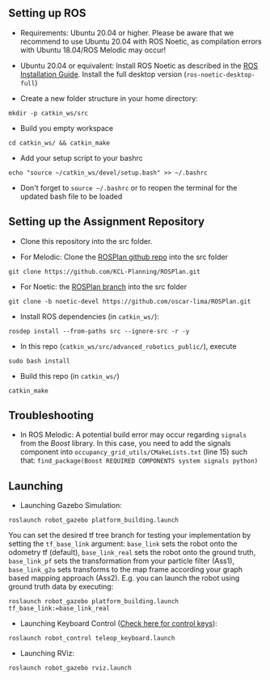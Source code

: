 ## Setting up ROS

- Requirements: Ubuntu 20.04 or higher. Please be aware that we recommend to use Ubuntu 20.04 with ROS Noetic, as compilation errors with Ubuntu 18.04/ROS Melodic may occur!

- Ubuntu 20.04 or equivalent: Install ROS Noetic as described in the  [ROS Installation Guide](http://wiki.ros.org/noetic/Installation/Ubuntu). Install the full desktop version (`ros-noetic-desktop-full`)

- Create a new folder structure in your home directory:

`mkdir -p catkin_ws/src`

- Build you empty workspace

`cd catkin_ws/ && catkin_make`

- Add your setup script to your bashrc

`echo "source ~/catkin_ws/devel/setup.bash" >> ~/.bashrc`

- Don't forget to `source ~/.bashrc` or to reopen the terminal for the updated bash file to be loaded

## Setting up the Assignment Repository

- Clone this repository into the src folder.

- For Melodic: Clone the [ROSPlan github repo](https://github.com/KCL-Planning/ROSPlan) into the src folder

`git clone https://github.com/KCL-Planning/ROSPlan.git`

- For Noetic: the [ROSPlan branch](https://github.com/KCL-Planning/ROSPlan) into the src folder

`git clone -b noetic-devel https://github.com/oscar-lima/ROSPlan.git`

- Install ROS dependencies (in `catkin_ws/`):

`rosdep install --from-paths src --ignore-src -r -y`

- In this repo (`catkin_ws/src/advanced_robotics_public/`), execute

`sudo bash install`

- Build this repo (in `catkin_ws/`)

`catkin_make`

## Troubleshooting

- In ROS Melodic: A potential build error may occur regarding `signals` from the *Boost* library. In this case, you need to add the signals component into `occupancy_grid_utils/CMakeLists.txt` (line 15) such that: `find_package(Boost REQUIRED COMPONENTS system signals python)`

## Launching

- Launching Gazebo Simulation:

`roslaunch robot_gazebo platform_building.launch`

You can set the desired tf tree branch for testing your implementation by setting the `tf_base_link` argument: `base_link` sets the robot onto the odometry tf (default), `base_link_real` sets the robot onto the ground truth,  `base_link_pf` sets the transformation from your particle filter (Ass1), `base_link_g2o` sets transforms to the map frame according your graph based mapping approach (Ass2). E.g. you can launch the robot using ground truth data by executing:

`roslaunch robot_gazebo platform_building.launch tf_base_link:=base_link_real`

- Launching Keyboard Control ([Check here for control keys](http://wiki.ros.org/teleop_twist_keyboard)):

`roslaunch robot_control teleop_keyboard.launch`

- Launching RViz:

`roslaunch robot_gazebo rviz.launch`


